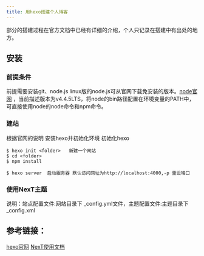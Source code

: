 ```yaml
---
title: 用hexo搭建个人博客
---
```

部分的搭建过程在官方文档中已经有详细的介绍，个人只记录在搭建中有出处的地方。
## 安装

### 前提条件
前提需要安装git、node.js
linux版的node.js可从官网下载免安装的版本。[node官网](https://nodejs.org/en/) ，当前描述版本为v4.4.5LTS，将node的bin路径配置在环境变量的PATH中，可直接使用node的node命令和npm命令。

### 建站
根据官网的说明 安装hexo并初始化环境
初始化hexo
```
$ hexo init <folder>   新建一个网站
$ cd <folder>
$ npm install

$ hexo server  启动服务器 默认访问网址为http://localhost:4000,-p 重设端口 
```
### 使用NexT主题

 说明：站点配置文件:网站目录下 _config.yml文件，主题配置文件:主题目录下_config.xml



## 参考链接：
[hexo官网](https://hexo.io/zh-cn/)
[NexT使用文档](http://theme-next.iissnan.com/) 



